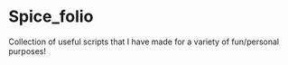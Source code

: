 # Spice_folio
Collection of useful scripts that I have made for a variety of fun/personal purposes!
